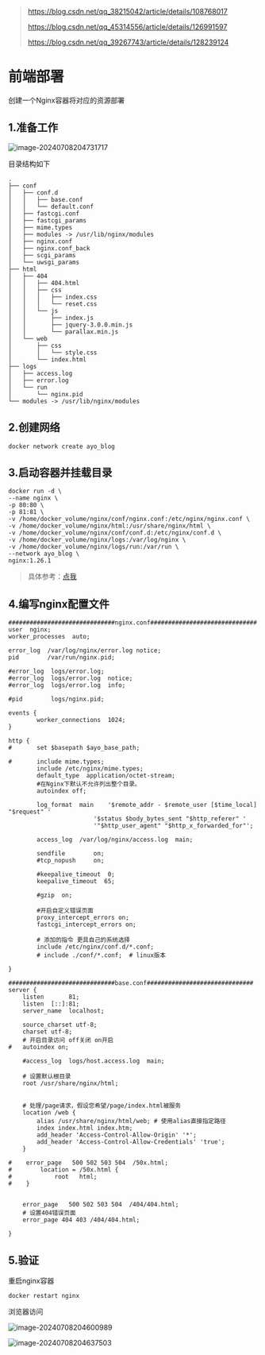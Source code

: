 >https://blog.csdn.net/qq_38215042/article/details/108768017
>
>https://blog.csdn.net/qq_45314556/article/details/126991597
>
>https://blog.csdn.net/qq_39267743/article/details/128239124

# 前端部署

创建一个Nginx容器将对应的资源部署

## 1.准备工作

![image-20240708204731717](img/8_部署前端项目/image-20240708204731717.png)

目录结构如下

```shell
.
├── conf
│   ├── conf.d
│   │   ├── base.conf
│   │   └── default.conf
│   ├── fastcgi.conf
│   ├── fastcgi_params
│   ├── mime.types
│   ├── modules -> /usr/lib/nginx/modules
│   ├── nginx.conf
│   ├── nginx.conf_back
│   ├── scgi_params
│   └── uwsgi_params
├── html
│   ├── 404
│   │   ├── 404.html
│   │   ├── css
│   │   │   ├── index.css
│   │   │   └── reset.css
│   │   └── js
│   │       ├── index.js
│   │       ├── jquery-3.0.0.min.js
│   │       └── parallax.min.js
│   └── web
│       ├── css
│       │   └── style.css
│       └── index.html
├── logs
│   ├── access.log
│   ├── error.log
│   └── run
│       └── nginx.pid
└── modules -> /usr/lib/nginx/modules
```

## 2.创建网络

```shell
docker network create ayo_blog
```

## 3.启动容器并挂载目录

```shell
docker run -d \
--name nginx \
-p 80:80 \
-p 81:81 \
-v /home/docker_volume/nginx/conf/nginx.conf:/etc/nginx/nginx.conf \
-v /home/docker_volume/nginx/html:/usr/share/nginx/html \
-v /home/docker_volume/nginx/conf/conf.d:/etc/nginx/conf.d \
-v /home/docker_volume/nginx/logs:/var/log/nginx \
-v /home/docker_volume/nginx/logs/run:/var/run \
--network ayo_blog \
nginx:1.26.1
```

>具体参考：[点我](./8_0_nginx部署问题.md)

## 4.编写nginx配置文件

```nginx
##############################nginx.conf##############################
user  nginx;
worker_processes  auto;

error_log  /var/log/nginx/error.log notice;
pid        /var/run/nginx.pid;

#error_log  logs/error.log;
#error_log  logs/error.log  notice;
#error_log  logs/error.log  info;

#pid        logs/nginx.pid;

events {
		worker_connections  1024;
}

http {
#		set $basepath $ayo_base_path;			
		
#		include mime.types;
		include /etc/nginx/mime.types;
		default_type  application/octet-stream;
		#在Nginx下默认不允许列出整个目录。
		autoindex off;
		
		log_format  main  	'$remote_addr - $remote_user [$time_local] "$request" '
						'$status $body_bytes_sent "$http_referer" '
						'"$http_user_agent" "$http_x_forwarded_for"';
		
		access_log  /var/log/nginx/access.log  main;

		sendfile        on;
		#tcp_nopush     on;

		#keepalive_timeout  0;
		keepalive_timeout  65;

		#gzip  on;
		
		#开启自定义错误页面
		proxy_intercept_errors on;
		fastcgi_intercept_errors on;	

		# 添加的指令 更具自己的系统选择
		include /etc/nginx/conf.d/*.conf;
		# include ./conf/*.conf;  # linux版本

}

```



```shell
##############################base.conf##############################
server {
	listen       81;
	listen  [::]:81;
	server_name  localhost;

	source_charset utf-8;
	charset utf-8;
	# 开启目录访问 off关闭 on开启
#	autoindex on;

	#access_log  logs/host.access.log  main;
	
    # 设置默认根目录  
    root /usr/share/nginx/html;  
    
  
    # 处理/page请求，假设您希望/page/index.html被服务  
    location /web {  
        alias /usr/share/nginx/html/web; # 使用alias直接指定路径  
        index index.html index.htm;  
        add_header 'Access-Control-Allow-Origin' '*';  
        add_header 'Access-Control-Allow-Credentials' 'true';  
    }  
  
#    error_page   500 502 503 504  /50x.html;
#        location = /50x.html {
#            root   html;
#    }
  
  
    error_page   500 502 503 504  /404/404.html;  
    # 设置404错误页面  
    error_page 404 403 /404/404.html;  

}
```

## 5.验证

重启nginx容器

```shell
docker restart nginx
```

浏览器访问

![image-20240708204600989](img/8_部署前端项目/image-20240708204600989.png)

![image-20240708204637503](img/8_部署前端项目/image-20240708204637503.png)
